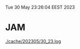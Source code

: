 Tue 30 May 23:26:04 EEST 2023
# JAM
<a href='./cache/202305/30_23.log'>./cache/202305/30_23.log</a>

